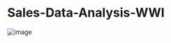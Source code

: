# Sales-Data-Analysis-WWI

![image](https://github.com/Dhanesha151001/Sales-Data-Analysis-WWI/assets/103206429/22f0a88d-3d5f-4216-a933-19a0d7478054)
